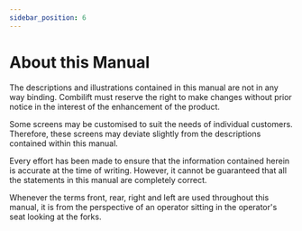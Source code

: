 ```yaml
---
sidebar_position: 6
---
```


# About this Manual

The descriptions and illustrations contained in this manual are not in
any way binding. Combilift must reserve the right to make changes
without prior notice in the interest of the enhancement of the product.

Some screens may be customised to suit the needs of individual
customers. Therefore, these screens may deviate slightly from the
descriptions contained within this manual.

Every effort has been made to ensure that the information contained
herein is accurate at the time of writing. However, it cannot be
guaranteed that all the statements in this manual are completely
correct.

Whenever the terms front, rear, right and left are used throughout this
manual, it is from the perspective of an operator sitting in the
operator's seat looking at the forks.
